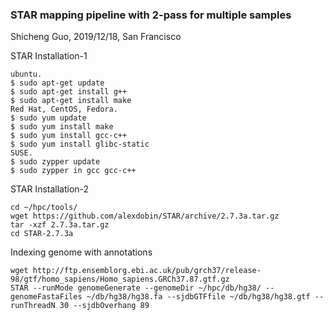 ### STAR mapping pipeline with 2-pass for multiple samples
Shicheng Guo, 2019/12/18, San Francisco

STAR Installation-1
```
ubuntu.
$ sudo apt-get update
$ sudo apt-get install g++
$ sudo apt-get install make
Red Hat, CentOS, Fedora.
$ sudo yum update
$ sudo yum install make
$ sudo yum install gcc-c++
$ sudo yum install glibc-static
SUSE.
$ sudo zypper update
$ sudo zypper in gcc gcc-c++
```
STAR Installation-2
```
cd ~/hpc/tools/
wget https://github.com/alexdobin/STAR/archive/2.7.3a.tar.gz
tar -xzf 2.7.3a.tar.gz
cd STAR-2.7.3a
```
Indexing genome with annotations
```
wget http://ftp.ensemblorg.ebi.ac.uk/pub/grch37/release-98/gtf/homo_sapiens/Homo_sapiens.GRCh37.87.gtf.gz
STAR --runMode genomeGenerate --genomeDir ~/hpc/db/hg38/ --genomeFastaFiles ~/db/hg38/hg38.fa --sjdbGTFfile ~/db/hg38/hg38.gtf --runThreadN 30 --sjdbOverhang 89
```

